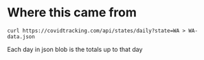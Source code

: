 # Where this came from

```
curl https://covidtracking.com/api/states/daily?state=WA > WA-data.json
```

Each day in json blob is the totals up to that day

